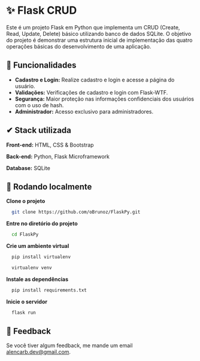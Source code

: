 
# ✨ Flask CRUD

Este é um projeto Flask em Python que implementa um CRUD (Create, Read, Update, Delete) básico utilizando banco de dados SQLite. O objetivo do projeto é demonstrar uma estrutura inicial de implementação das quatro operações básicas do desenvolvimento de uma aplicação.



## 🔧 Funcionalidades

- **Cadastro e Login:** Realize cadastro e login e acesse a página do usuário.
- **Validações:** Verificações de cadastro e login com Flask-WTF.
- **Segurança:** Maior proteção nas informações confidenciais dos usuários com o uso de hash.
- **Administrador:** Acesso exclusivo para administradores.


## ✔ Stack utilizada

**Front-end:** HTML, CSS & Bootstrap

**Back-end:** Python, Flask Microframework

**Database:** SQLite


## 🎉 Rodando localmente

**Clone o projeto**

```bash
  git clone https://github.com/oBrunoz/FlaskPy.git
```

**Entre no diretório do projeto**

```bash
  cd FlaskPy
```

**Crie um ambiente virtual**

```bash
  pip install virtualenv

  virtualenv venv
```

**Instale as dependências**

```bash
  pip install requirements.txt
```
**Inicie o servidor**

```bash
  flask run
```


## 📢 Feedback

Se você tiver algum feedback, me mande um email alencarb.dev@gmail.com.

